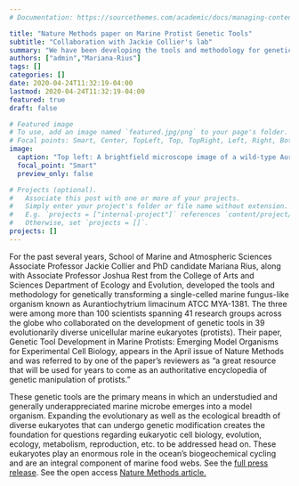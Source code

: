 ```yaml
---
# Documentation: https://sourcethemes.com/academic/docs/managing-content/

title: "Nature Methods paper on Marine Protist Genetic Tools"
subtitle: "Collaboration with Jackie Collier's lab"
summary: "We have been developing the tools and methodology for genetically transforming a single-celled marine fungus-like organism known as Aurantiochytrium limacinum ATCC MYA-1381." 
authors: ["admin","Mariana-Rius"]
tags: []
categories: []
date: 2020-04-24T11:32:19-04:00
lastmod: 2020-04-24T11:32:19-04:00
featured: true
draft: false

# Featured image
# To use, add an image named `featured.jpg/png` to your page's folder.
# Focal points: Smart, Center, TopLeft, Top, TopRight, Left, Right, BottomLeft, Bottom, BottomRight.
image:
  caption: "Top left: A brightfield microscope image of a wild-type Aurantiochytrium cell; bottom left: a brightfield microscope image of an Aurantiochytrium cell genetically engineered to express green fluorescent protein (GFP); top right/bottom right: matching fluorescence microscope images of the same two cells, showing that the genetically modified cell now fluorescences green thanks to its GFP gene (the scale bar represents 10μm)"
  focal_point: "Smart"
  preview_only: false

# Projects (optional).
#   Associate this post with one or more of your projects.
#   Simply enter your project's folder or file name without extension.
#   E.g. `projects = ["internal-project"]` references `content/project/deep-learning/index.md`.
#   Otherwise, set `projects = []`.
projects: []
---
```

For the past several years, School of Marine and Atmospheric Sciences Associate Professor Jackie Collier and PhD candidate Mariana Rius, along with Associate Professor Joshua Rest from the College of Arts and Sciences Department of Ecology and Evolution, developed the tools and methodology for genetically transforming a single-celled marine fungus-like organism known as Aurantiochytrium limacinum ATCC MYA-1381. The three were among more than 100 scientists spanning 41 research groups across the globe who collaborated on the development of genetic tools in 39 evolutionarily diverse unicellular marine eukaryotes (protists).
Their paper, Genetic Tool Development in Marine Protists: Emerging Model Organisms for Experimental Cell Biology, appears in the April issue of Nature Methods and was referred to by one of the paper’s reviewers as “a great resource that will be used for years to come as an authoritative encyclopedia of genetic manipulation of protists.” 

These genetic tools are the primary means in which an understudied and generally underappreciated marine microbe emerges into a model organism. Expanding the evolutionary as well as the ecological breadth of diverse eukaryotes that can undergo genetic modification creates the foundation for questions regarding eukaryotic cell biology, evolution, ecology, metabolism, reproduction, etc. to be addressed head on. These eukaryotes play an enormous role in the ocean’s biogeochemical cycling and are an integral component of marine food webs.
See the  <a href="https://news.stonybrook.edu/facultystaff/sbu-researchers-collaborate-on-genetic-tool-development-in-marine-protists/">full press release</a>.
See the open access <a href="https://www.nature.com/articles/s41592-020-0796-x"> Nature Methods article.</a> 